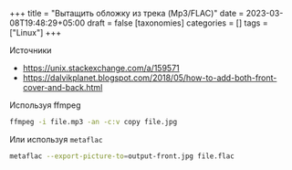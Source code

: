 +++
title = "Вытащить обложку из трека (Mp3/FLAC)"
date = 2023-03-08T19:48:29+05:00
draft = false
[taxonomies]
categories = []
tags = ["Linux"]
+++

Источники
* https://unix.stackexchange.com/a/159571
* https://dalvikplanet.blogspot.com/2018/05/how-to-add-both-front-cover-and-back.html

Используя ffmpeg
```sh
ffmpeg -i file.mp3 -an -c:v copy file.jpg
```

Или используя `metaflac`
```sh
metaflac --export-picture-to=output-front.jpg file.flac
```
